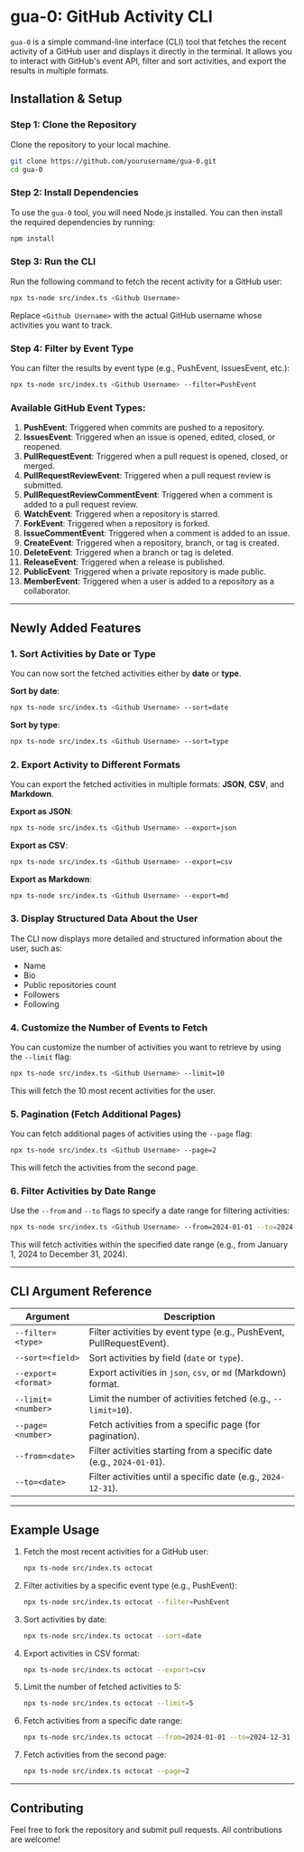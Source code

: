 

# gua-0: GitHub Activity CLI

`gua-0` is a simple command-line interface (CLI) tool that fetches the recent activity of a GitHub user and displays it directly in the terminal. It allows you to interact with GitHub's event API, filter and sort activities, and export the results in multiple formats.

## Installation & Setup

### Step 1: Clone the Repository
Clone the repository to your local machine.

```bash
git clone https://github.com/yourusername/gua-0.git
cd gua-0
```

### Step 2: Install Dependencies
To use the `gua-0` tool, you will need Node.js installed. You can then install the required dependencies by running:

```bash
npm install
```

### Step 3: Run the CLI
Run the following command to fetch the recent activity for a GitHub user:

```bash
npx ts-node src/index.ts <Github Username>
```

Replace `<Github Username>` with the actual GitHub username whose activities you want to track.

### Step 4: Filter by Event Type
You can filter the results by event type (e.g., PushEvent, IssuesEvent, etc.):

```bash
npx ts-node src/index.ts <Github Username> --filter=PushEvent
```

### Available GitHub Event Types:
1. **PushEvent**: Triggered when commits are pushed to a repository.
2. **IssuesEvent**: Triggered when an issue is opened, edited, closed, or reopened.
3. **PullRequestEvent**: Triggered when a pull request is opened, closed, or merged.
4. **PullRequestReviewEvent**: Triggered when a pull request review is submitted.
5. **PullRequestReviewCommentEvent**: Triggered when a comment is added to a pull request review.
6. **WatchEvent**: Triggered when a repository is starred.
7. **ForkEvent**: Triggered when a repository is forked.
8. **IssueCommentEvent**: Triggered when a comment is added to an issue.
9. **CreateEvent**: Triggered when a repository, branch, or tag is created.
10. **DeleteEvent**: Triggered when a branch or tag is deleted.
11. **ReleaseEvent**: Triggered when a release is published.
12. **PublicEvent**: Triggered when a private repository is made public.
13. **MemberEvent**: Triggered when a user is added to a repository as a collaborator.

---

## Newly Added Features

### 1. **Sort Activities by Date or Type**
You can now sort the fetched activities either by **date** or **type**. 

**Sort by date**:
```bash
npx ts-node src/index.ts <Github Username> --sort=date
```

**Sort by type**:
```bash
npx ts-node src/index.ts <Github Username> --sort=type
```

### 2. **Export Activity to Different Formats**
You can export the fetched activities in multiple formats: **JSON**, **CSV**, and **Markdown**.

**Export as JSON**:
```bash
npx ts-node src/index.ts <Github Username> --export=json
```

**Export as CSV**:
```bash
npx ts-node src/index.ts <Github Username> --export=csv
```

**Export as Markdown**:
```bash
npx ts-node src/index.ts <Github Username> --export=md
```

### 3. **Display Structured Data About the User**
The CLI now displays more detailed and structured information about the user, such as:
- Name
- Bio
- Public repositories count
- Followers
- Following

### 4. **Customize the Number of Events to Fetch**
You can customize the number of activities you want to retrieve by using the `--limit` flag:

```bash
npx ts-node src/index.ts <Github Username> --limit=10
```
This will fetch the 10 most recent activities for the user.

### 5. **Pagination (Fetch Additional Pages)**
You can fetch additional pages of activities using the `--page` flag:

```bash
npx ts-node src/index.ts <Github Username> --page=2
```
This will fetch the activities from the second page.

### 6. **Filter Activities by Date Range**
Use the `--from` and `--to` flags to specify a date range for filtering activities:

```bash
npx ts-node src/index.ts <Github Username> --from=2024-01-01 --to=2024-12-31
```
This will fetch activities within the specified date range (e.g., from January 1, 2024 to December 31, 2024).

---

## CLI Argument Reference

| Argument        | Description                                                                 |
|-----------------|-----------------------------------------------------------------------------|
| `--filter=<type>` | Filter activities by event type (e.g., PushEvent, PullRequestEvent).       |
| `--sort=<field>`  | Sort activities by field (`date` or `type`).                               |
| `--export=<format>`| Export activities in `json`, `csv`, or `md` (Markdown) format.             |
| `--limit=<number>` | Limit the number of activities fetched (e.g., `--limit=10`).               |
| `--page=<number>`  | Fetch activities from a specific page (for pagination).                    |
| `--from=<date>`    | Filter activities starting from a specific date (e.g., `2024-01-01`).      |
| `--to=<date>`      | Filter activities until a specific date (e.g., `2024-12-31`).              |

---

## Example Usage

1. Fetch the most recent activities for a GitHub user:
   ```bash
   npx ts-node src/index.ts octocat
   ```

2. Filter activities by a specific event type (e.g., PushEvent):
   ```bash
   npx ts-node src/index.ts octocat --filter=PushEvent
   ```

3. Sort activities by date:
   ```bash
   npx ts-node src/index.ts octocat --sort=date
   ```

4. Export activities in CSV format:
   ```bash
   npx ts-node src/index.ts octocat --export=csv
   ```

5. Limit the number of fetched activities to 5:
   ```bash
   npx ts-node src/index.ts octocat --limit=5
   ```

6. Fetch activities from a specific date range:
   ```bash
   npx ts-node src/index.ts octocat --from=2024-01-01 --to=2024-12-31
   ```

7. Fetch activities from the second page:
   ```bash
   npx ts-node src/index.ts octocat --page=2
   ```

---

## Contributing

Feel free to fork the repository and submit pull requests. All contributions are welcome!

